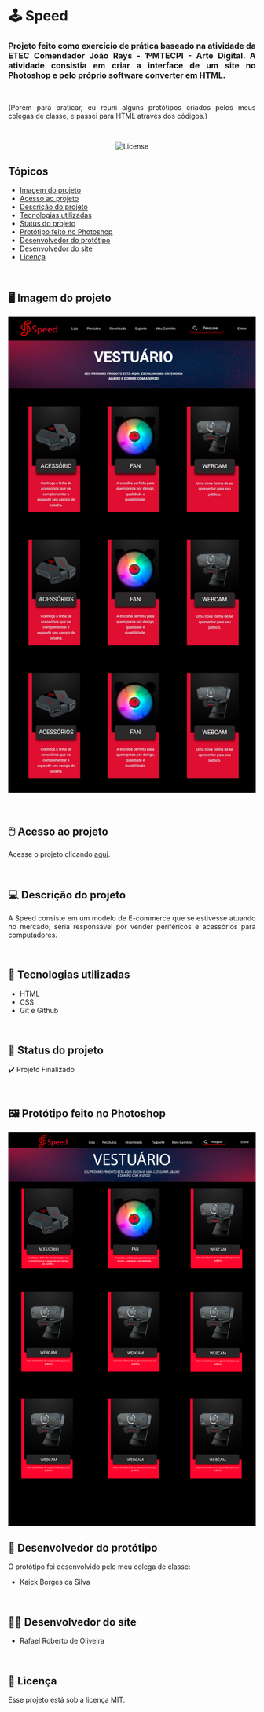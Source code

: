 # 🕹️ Speed

<h3 align="justify">Projeto feito como exercício de prática baseado na atividade da ETEC Comendador João Rays - 1ºMTECPI - Arte Digital. A atividade consistia em criar a interface de um site no Photoshop e pelo próprio software converter em HTML.</h3>

<br>

<p align="justify">(Porém para praticar, eu reuni alguns protótipos criados pelos meus colegas de classe, e passei para HTML através dos códigos.)</p>
 
<br>

<p align="center">
  <img alt="License" src="https://img.shields.io/static/v1?label=license&message=MIT&color=49AA26&labelColor=000000">
</p>

## Tópicos

- [Imagem do projeto](#img)
- [Acesso ao projeto](#acesso)
- [Descrição do projeto](#desc)
- [Tecnologias utilizadas](#tec)
- [Status do projeto](#status)
- [Protótipo feito no Photoshop](#proto)
- [Desenvolvedor do protótipo](#dev-proto)
- [Desenvolvedor do site](#dev-site)
- [Licença](#license)

<br>

<h2 id="img">🖥️ Imagem do projeto</h2>

<p align="center">
    <img src=".github/preview.jpg" alt="Foto do projeto Speed">
</p>

<br>

<h2 id="acesso">🖱️ Acesso ao projeto</h2>

Acesse o projeto clicando [aqui](https://fel1324.github.io/Speed/).

<br>

<h2 id="desc">💻 Descrição do projeto</h2>

<p align="justify">A Speed consiste em um modelo de E-commerce que se estivesse atuando no mercado, seria responsável por vender periféricos e acessórios para computadores.</p>

<br>

<h2 id="tec">👾 Tecnologias utilizadas</h2>

* HTML
* CSS
* Git e Github

<br>

<h2 id="status">🚧 Status do projeto</h2>

✔️ Projeto Finalizado

<br>

<h2 id="proto">🖼️ Protótipo feito no Photoshop</h2>

<p align="center">
    <img src="Speed-interface.png" alt="Protótipo da Speed feito no Photoshop">
</p>

<h2 id="dev-proto">👷 Desenvolvedor do protótipo</h2>

O protótipo foi desenvolvido pelo meu colega de classe: 

* Kaick Borges da Silva

<br>

<h2 id="dev-site">👨‍💻 Desenvolvedor do site</h2>

* Rafael Roberto de Oliveira

<br>

<h2 id="license">📝 Licença</h2>

Esse projeto está sob a licença MIT.
